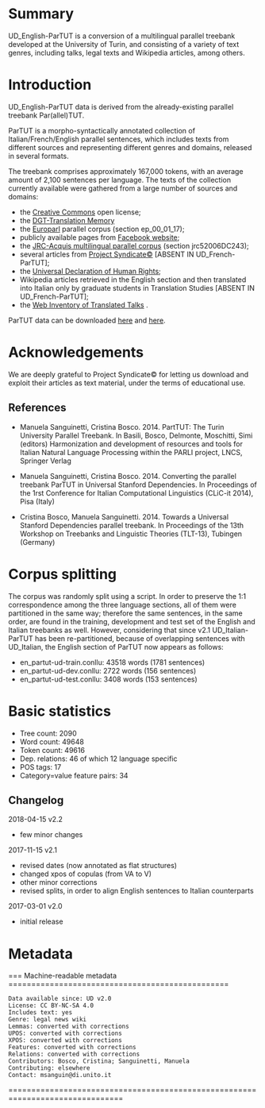 # Summary

UD_English-ParTUT is a conversion of a multilingual parallel treebank developed at the University of Turin,
 and consisting of a variety of text genres, including talks, legal texts and Wikipedia articles, among others.


# Introduction

UD_English-ParTUT data is derived from the already-existing parallel treebank Par(allel)TUT.

ParTUT is a morpho-syntactically annotated collection of Italian/French/English parallel sentences,
which includes texts from different sources and representing different genres and domains, released in several formats.

The treebank comprises approximately 167,000 tokens, with an average amount
of 2,100 sentences per language. The texts of the collection currently available were
gathered from a large number of sources and domains:
* the [Creative Commons](http://creativecommons.org/licenses/by-nc-sa/2.0) open license;
* the [DGT-Translation Memory](https://ec.europa.eu/jrc/en/language-technologies/dgt-translation-memory)
* the [Europarl](http://www.statmt.org/europarl/) parallel corpus (section ep_00_01_17);
* publicly available pages from [Facebook website](https://www.facebook.com/help/345121355559712/);
* the [JRC-Acquis multilingual parallel corpus](http://optima.jrc.it/Acquis/index_2.2.html) (section jrc52006DC243);
* several articles from [Project Syndicate©](https://www.project-syndicate.org/) [ABSENT IN UD_French-ParTUT];
* the [Universal Declaration of Human Rights](http://www.ohchr.org/EN/UDHR/Pages/SearchByLang.aspx);
* Wikipedia articles retrieved in the English section and then translated into Italian only by graduate students in Translation  Studies [ABSENT IN UD_French-ParTUT];
* the [Web Inventory of Translated Talks](https://wit3.fbk.eu/mt.php?release=2012-02) .

ParTUT data can be downloaded [here](http://www.di.unito.it/~tutreeb/treebanks.html) and [here](https://github.com/msang/partut-repo).


# Acknowledgements
We are deeply grateful to Project Syndicate© for letting us download and exploit their articles as text material, under the terms of educational use.

## References

* Manuela Sanguinetti, Cristina Bosco. 2014. PartTUT: The Turin University Parallel Treebank.
  In Basili, Bosco, Delmonte, Moschitti, Simi (editors) Harmonization and development of resources and tools for Italian Natural Language Processing within the PARLI project, LNCS, Springer Verlag

* Manuela Sanguinetti, Cristina Bosco. 2014. Converting the parallel treebank ParTUT in Universal Stanford Dependencies.
  In Proceedings of the 1rst Conference for Italian Computational Linguistics (CLiC-it 2014), Pisa (Italy)

* Cristina Bosco, Manuela Sanguinetti. 2014. Towards a Universal Stanford Dependencies parallel treebank.
  In Proceedings of the 13th Workshop on Treebanks and Linguistic Theories (TLT-13), Tubingen (Germany)


# Corpus splitting

The corpus was randomly split using a script. In order to preserve the 1:1 correspondence among the three language sections, all of them were partitioned in the same way; therefore the same sentences, in the same order,
are found in the training, development and test set of the English and Italian treebanks as well.
However, considering that since v2.1 UD_Italian-ParTUT has been re-partitioned, because of overlapping sentences with UD_Italian, the English section of ParTUT now
appears as follows:

* en_partut-ud-train.conllu: 43518 words (1781 sentences)
* en_partut-ud-dev.conllu: 2722 words (156 sentences)
* en_partut-ud-test.conllu: 3408 words (153 sentences)


# Basic statistics

* Tree count:  2090
* Word count:  49648
* Token count: 49616
* Dep. relations: 46 of which 12 language specific
* POS tags: 17
* Category=value feature pairs: 34


## Changelog
2018-04-15 v2.2
* few minor changes

2017-11-15 v2.1
* revised dates (now annotated as flat structures)
* changed xpos of copulas (from VA to V)
* other minor corrections
* revised splits, in order to align English sentences to Italian counterparts

2017-03-01 v2.0
* initial release


# Metadata

=== Machine-readable metadata ================================================
```
Data available since: UD v2.0
License: CC BY-NC-SA 4.0
Includes text: yes
Genre: legal news wiki
Lemmas: converted with corrections
UPOS: converted with corrections
XPOS: converted with corrections
Features: converted with corrections
Relations: converted with corrections
Contributors: Bosco, Cristina; Sanguinetti, Manuela
Contributing: elsewhere
Contact: msanguin@di.unito.it
```
===============================================================================

